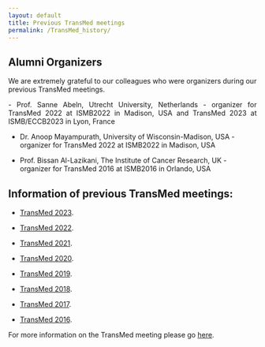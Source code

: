 ```yaml
---
layout: default
title: Previous TransMed meetings
permalink: /TransMed_history/
---
```


## Alumni Organizers

We are extremely grateful to our colleagues who were organizers during our previous TransMed meetings.

<p style="text-align: justify;">
 - Prof. Sanne Abeln, Utrecht University, Netherlands - organizer for TransMed 2022 at ISMB2022 in Madison, USA and TransMed 2023 at ISMB/ECCB2023 in Lyon, France

 - Dr. Anoop Mayampurath, University of Wisconsin-Madison, USA - organizer for TransMed 2022 at ISMB2022 in Madison, USA

 - Prof. Bissan Al-Lazikani, The Institute of Cancer Research, UK - organizer for TransMed 2016 at ISMB2016 in Orlando, USA
</p>


## Information of previous TransMed meetings:
* [TransMed 2023](https://transmed.github.io/TransMed2023). 

* [TransMed 2022](https://transmed.github.io/TransMed2022). 

* [TransMed 2021](https://transmed.github.io/TransMed2021). 

* [TransMed 2020](https://transmed.github.io/TransMed2020). 

* [TransMed 2019](https://transmed.github.io/TransMed2019).

* [TransMed 2018](https://transmed.github.io/TransMed2018).

* [TransMed 2017](https://transmed.github.io/TransMed2017).

* [TransMed 2016](https://transmed.github.io/TransMed2016).

For more information on the TransMed meeting please go [here](https://transmed.github.io/).
